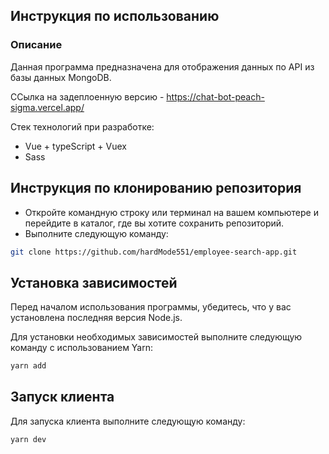 ## Инструкция по использованию

### Описание

Данная программа предназначена для отображения данных по API из базы данных MongoDB.

ССылка на задеплоенную версию - https://chat-bot-peach-sigma.vercel.app/

Стек технологий при разработке:
- Vue + typeScript + Vuex
- Sass

## Инструкция по клонированию репозитория

- Откройте командную строку или терминал на вашем компьютере и перейдите в каталог, где вы хотите сохранить репозиторий.
- Выполните следующую команду:

```sh
git clone https://github.com/hardMode551/employee-search-app.git
```

## Установка зависимостей

Перед началом использования программы, убедитесь, что у вас установлена последняя версия Node.js.

Для установки необходимых зависимостей выполните следующую команду с использованием Yarn:

```sh
yarn add
```

## Запуск клиента

Для запуска клиента выполните следующую команду:

```sh
yarn dev
```
